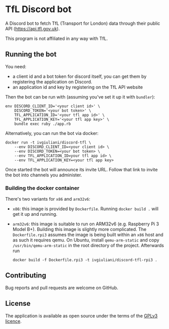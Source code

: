 # TfL Discord bot

A Discord bot to fetch TfL (Transport for London) data through their
public API (https://api.tfl.gov.uk).

This program is not affiliated in any way with TfL.

## Running the bot

You need:
* a client id and a bot token for discord itself, you can get them by
  registering the application on Discord.
* an application id and key by registering on the TfL API website

Then the bot can be run with (assuming you've set it up it with `bundler`):

    env DISCORD_CLIENT_ID='<your client id>' \
        DISCORD_TOKEN='<your bot token>' \
        TFL_APPLICATION_ID='<your tfl app id>' \
        TFL_APPLICATION_KEY='<your tfl app key>' \
        bundle exec ruby ./app.rb

Alternatively, you can run the bot via docker:

    docker run -t ivgiuliani/discord-tfl \
        --env DISCORD_CLIENT_ID=<your client id> \
        --env DISCORD_TOKEN=<your bot token> \
        --env TFL_APPLICATION_ID=your tfl app id> \
        --env TFL_APPLICATION_KEY=<your tfl app key>

Once started the bot will announce its invite URL. Follow that link to invite
the bot into channels you administer.

### Building the docker container

There's two variants for `x86` and `arm32v6`:

- `x86`: this image is provided by `Dockerfile`. Running `docker build .` will
  get it up and running.
- `arm32v6`: this image is suitable to run on ARM32v6 (e.g. Raspberry Pi 3 Model B+).
  Building this image is slightly more complicated. The `Dockerfile.rpi3` assumes
  the image is being built within an `x86` host and as such it requires qemu.
  On Ubuntu, install `qemu-arm-static` and copy `/usr/bin/qemu-arm-static` in the
  root directory of the project. Afterwards run

  ```
  docker build -f Dockerfile.rpi3 -t ivgiuliani/discord-tfl-rpi3 .
  ```
## Contributing

Bug reports and pull requests are welcome on GitHub.

## License

The application is available as open source under the terms of the
[GPLv3 licence](http://opensource.org/licenses/GPL-3.0).
